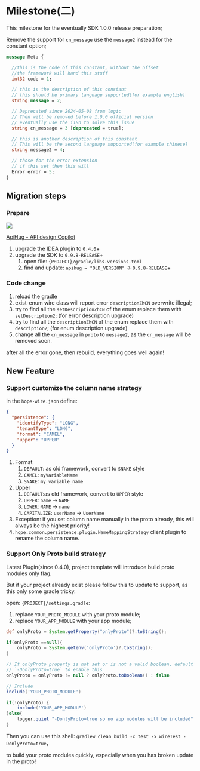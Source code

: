 # Milestone(二)

This milestone for the eventually SDK 1.0.0 release preparation;

Remove the support for  `cn_message` use the `message2` instead for the constant option;

```protobuf
message Meta {

  //this is the code of this constant, without the offset
  //the framework will hand this stuff
  int32 code = 1;

  // this is the description of this constant
  // this should be primary language supported(for example english)
  string message = 2;

  // Deprecated since 2024-05-08 from logic
  // Then will be removed before 1.0.0 official version
  // eventually use the i18n to solve this issue
  string cn_message = 3 [deprecated = true];

  // this is another description of this constant
  // This will be the second language supported(for example chinese)
  string message2 = 4;

  // those for the error extension
  // if this set then this will
  Error error = 5;
}
```

## Migration steps

### Prepare

<a target="_blank" href="https://search.maven.org/artifact/com.apihug/it-bom"><img src="https://img.shields.io/maven-central/v/com.apihug/it-bom.svg?label=Maven%20Central" /></a>

[ApiHug - API design Copilot](https://plugins.jetbrains.com/plugin/23534-apihug--api-design-copilot)

1. upgrade the IDEA plugin to `0.4.0`+
2. upgrade the SDK to `0.9.8-RELEASE`+
   1. open file: `{PROJECT}/gradle/libs.versions.toml`
   2. find and update: `apihug = "OLD_VERSION"` -> `0.9.8-RELEASE`+

### Code change

1. reload the gradle
2. exist-enum wire class will report error `descriptionZhCN` overwrite illegal;
3. try to find all the `setDescriptionZhCN` of the enum replace them with `setDescription2`; (for error description upgrade)
4. try to find all the `descriptionZhCN` of the enum replace them with `description2`; (for enum description upgrade)
5. change all the `cn_message` in `proto` to  `message2`, as the `cn_message` will be removed soon.

after all the error gone,  then rebuild, everything goes well again!

## New Feature

### Support customize the column name strategy

in the `hope-wire.json` define:

```json
{
  "persistence": {
    "identifyType": "LONG",
    "tenantType": "LONG",
    "format": "CAMEL",
    "upper": "UPPER"
  }
}
```

1. Format
   1. `DEFAULT`: as old framework, convert to `SNAKE` style
   2. `CAMEL`: `myVariableName`
   3. `SNAKE`: `my_variable_name`
2. Upper
   1. `DEFAULT`:as old framework, convert to `UPPER` style
   2. `UPPER`: `name` -> `NAME`
   3. `LOWER`: `NAME` -> `name`
   4. `CAPITALIZE`:  `userName` -> `UserName`
3. Exception: if you set column name manually in the proto already, this will always be the highest priority!
4. `hope.common.persistence.plugin.NameMappingStrategy` client plugin to rename the column name.

### Support Only Proto build strategy

Latest Plugin(since 0.4.0), project template will introduce build proto modules only flag.

But if your project already exist please follow this to update to support, as this only some gradle tricky.

open: `{PROJECT}/settings.gradle`:

1. replace `YOUR_PROTO_MODULE` with your proto module;
2. replace `YOUR_APP_MODULE` with your app module;

```groovy
def onlyProto = System.getProperty("onlyProto")?.toString();

if(onlyProto ==null){
    onlyProto = System.getenv('onlyProto')?.toString();
}

// If onlyProto property is not set or is not a valid boolean, default to false
// `-DonlyProto=true` to enable this
onlyProto = onlyProto != null ? onlyProto.toBoolean() : false

// Include
include('YOUR_PROTO_MODULE')

if(!onlyProto) {
    include('YOUR_APP_MODULE')
}else{
    logger.quiet "-DonlyProto=true so no app modules will be included"
}

```

Then you can use this shell:  `gradlew clean build -x test -x wireTest -DonlyProto=true`，

to build your proto modules quickly, especially when you has broken update in the proto!
